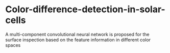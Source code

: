 # Color-difference-detection-in-solar-cells
A multi-component convolutional neural network is proposed for the surface inspection based on the feature information in different color spaces
